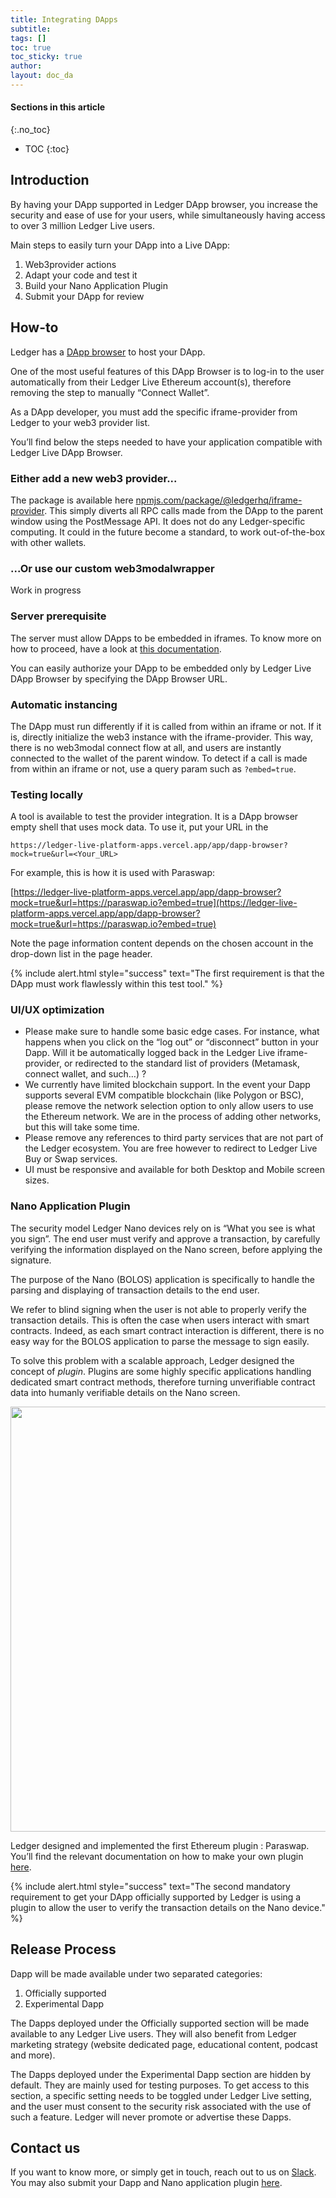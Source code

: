 ```yaml
---
title: Integrating DApps
subtitle:
tags: []
toc: true
toc_sticky: true
author:
layout: doc_da
---
```


#### Sections in this article
{:.no_toc}
* TOC
{:toc}

## Introduction

By having your DApp supported in Ledger DApp browser, you increase the security and ease of use for your users, while simultaneously having access to over 3 million Ledger Live users.

Main steps to easily turn your DApp into a Live DApp:

1. Web3provider actions
2. Adapt your code and test it
3. Build your Nano Application Plugin
4. Submit your DApp for review

## How-to

Ledger has a [DApp browser](https://github.com/LedgerHQ/ledger-live-platform-apps) to host your DApp.

One of the most useful features of this DApp Browser is to log-in to the user automatically from their Ledger Live Ethereum account(s), therefore removing the step to manually “Connect Wallet”.

As a DApp developer, you must add the specific iframe-provider from Ledger to your web3 provider list.

You’ll find below the steps needed to have your application compatible with Ledger Live DApp Browser.



### Either add a new web3 provider...

The package is available here [npmjs.com/package/@ledgerhq/iframe-provider](https://www.npmjs.com/package/@ledgerhq/iframe-provider). This simply diverts all RPC calls made from the DApp to the parent window using the PostMessage API. It does not do any Ledger-specific computing. It could in the future become a standard, to work out-of-the-box with other wallets.

### ...Or use our custom web3modalwrapper

Work in progress



### Server prerequisite

The server must allow DApps to be embedded in iframes. To know more on how to proceed, have a look at [this documentation](https://developer.mozilla.org/en-US/docs/Web/HTTP/Headers/Content-Security-Policy/frame-ancestors).

You can easily authorize your DApp to be embedded only by Ledger Live DApp Browser by specifying the DApp Browser URL.


### Automatic instancing

The DApp must run differently if it is called from within an iframe or not. If it is, directly initialize the web3 instance with the iframe-provider. This way, there is no web3modal connect flow at all, and users are instantly connected to the wallet of the parent window. To detect  if a call is made from within an iframe or not, use  a query param such as  `?embed=true`.



### Testing locally
A tool is available to test the provider integration. It is a DApp browser empty shell that uses mock data. To use it, put your URL in the

`https://ledger-live-platform-apps.vercel.app/app/dapp-browser?mock=true&url=<Your_URL>`

For example, this is how it is used with Paraswap:

[https://ledger-live-platform-apps.vercel.app/app/dapp-browser?mock=true&url=https://paraswap.io?embed=true](https://ledger-live-platform-apps.vercel.app/app/dapp-browser?mock=true&url=https://paraswap.io?embed=true)


Note the page information content depends on the chosen account in the drop-down list in the page header.

<!--  -->
{% include alert.html style="success" text="The first requirement is that the DApp must work flawlessly within this test tool." %}
<!--  -->


### UI/UX optimization

- Please make sure to handle some basic edge cases.
  For instance, what happens when you click on the “log out” or “disconnect” button in your Dapp. Will it be automatically logged back in the Ledger Live iframe-provider, or redirected to the standard list of providers (Metamask, connect wallet, and such…) ?
- We currently have limited blockchain support. In the event your Dapp supports several EVM compatible blockchain (like Polygon or BSC), please remove the network selection option to only allow users to use the Ethereum network. We are in the process of adding other networks, but this will take some time.
- Please remove any references to third party services that are not part of the Ledger ecosystem. You are free however to redirect to Ledger Live Buy or Swap services.
- UI must be responsive and available for both Desktop and Mobile screen sizes.


### Nano Application Plugin

The security model Ledger Nano devices rely on is “What you see is what you sign”.
The end user must verify and approve a transaction, by carefully verifying the information displayed on the Nano screen, before applying the signature.

The purpose of the Nano (BOLOS) application is specifically to handle the parsing and displaying of transaction details to the end user.

We refer to blind signing when the user is not able to properly verify the transaction details.
This is often the case when users interact with smart contracts. Indeed, as each smart contract interaction is different, there is no easy way for the BOLOS application to parse the message to sign easily.

To solve this problem with a scalable approach, Ledger designed the concept of _plugin_. Plugins are some highly specific applications handling dedicated smart contract methods, therefore turning unverifiable contract data into humanly verifiable details on the Nano screen.

<!-- ------------- Image ------------- -->
<div style="text-align:center">
<img width="680" src="../images/plugin.png">
</div>
<!-- --------------------------------- -->

Ledger designed and implemented the first Ethereum plugin : Paraswap.
You’ll find the relevant documentation on how to make your own plugin [here](https://github.com/LedgerHQ/app-ethereum/blob/named-external-plugins/doc/ethapp_plugins.asc).

<!--  -->
{% include alert.html style="success" text="The second mandatory requirement to get your DApp officially supported by Ledger is using a plugin to allow the user to verify the transaction details on the Nano device." %}
<!--  -->


## Release Process


Dapp will be made available under two separated categories:

1. Officially supported
2. Experimental Dapp

The Dapps deployed under the Officially supported section will be made available to any Ledger Live users. They will also benefit from Ledger marketing strategy (website dedicated page, educational content, podcast and more).

The Dapps deployed under the Experimental Dapp section are hidden by default. They are mainly used for testing purposes. To get access to this section, a specific setting needs to be toggled under Ledger Live setting, and the user must consent to the security risk associated with the use of such a feature. Ledger will never promote or advertise these Dapps.


## Contact us

If you want to know more, or simply get in touch, reach out to us on [Slack](https://join.slack.com/t/ledger-dev/shared_invite/zt-iskfi3kl-CXw9Uz2dOOYSLKe_e4tcmw). You may also submit your Dapp and Nano application plugin [here](https://forms.gle/JP7qMQUBh4pSe77w9).
